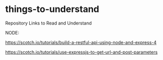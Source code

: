 # things-to-understand
Repository Links to Read and Understand


NODE:

https://scotch.io/tutorials/build-a-restful-api-using-node-and-express-4



https://scotch.io/tutorials/use-expressjs-to-get-url-and-post-parameters
